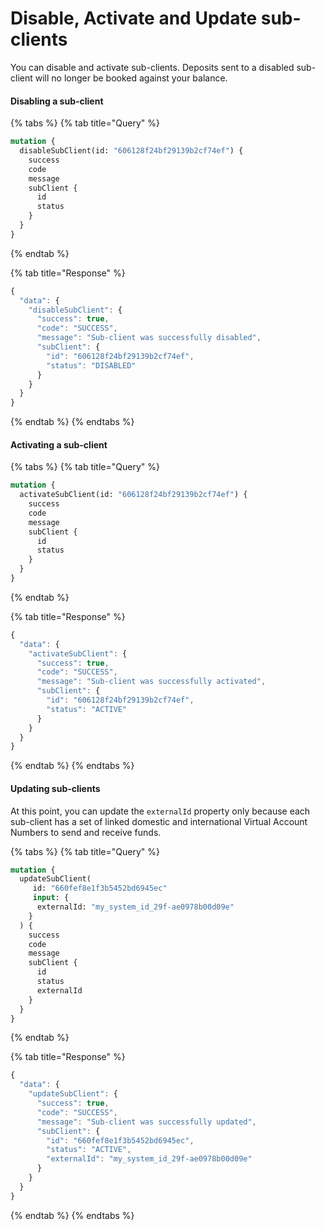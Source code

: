 # Disable, Activate and Update sub-clients

You can disable and activate sub-clients. Deposits sent to a disabled sub-client will no longer be booked against your balance.

#### Disabling a sub-client

{% tabs %}
{% tab title="Query" %}
```graphql
mutation {
  disableSubClient(id: "606128f24bf29139b2cf74ef") {
    success
    code
    message
    subClient {
      id
      status
    }
  }
}
```
{% endtab %}

{% tab title="Response" %}
```javascript
{
  "data": {
    "disableSubClient": {
      "success": true,
      "code": "SUCCESS",
      "message": "Sub-client was successfully disabled",
      "subClient": {
        "id": "606128f24bf29139b2cf74ef",
        "status": "DISABLED"
      }
    }
  }
}
```
{% endtab %}
{% endtabs %}

#### Activating a sub-client

{% tabs %}
{% tab title="Query" %}
```graphql
mutation {
  activateSubClient(id: "606128f24bf29139b2cf74ef") {
    success
    code
    message
    subClient {
      id
      status
    }
  }
}
```
{% endtab %}

{% tab title="Response" %}
```javascript
{
  "data": {
    "activateSubClient": {
      "success": true,
      "code": "SUCCESS",
      "message": "Sub-client was successfully activated",
      "subClient": {
        "id": "606128f24bf29139b2cf74ef",
        "status": "ACTIVE"
      }
    }
  }
}
```
{% endtab %}
{% endtabs %}

#### Updating sub-clients

At this point, you can update the `externalId` property only because each sub-client has a set of linked domestic and international Virtual Account Numbers to send and receive funds.

{% tabs %}
{% tab title="Query" %}
```graphql
mutation {
  updateSubClient(
     id: "660fef8e1f3b5452bd6945ec"
     input: {
      externalId: "my_system_id_29f-ae0978b00d09e"
    }
  ) {
    success
    code
    message
    subClient {
      id
      status
      externalId
    }
  }
}
```
{% endtab %}

{% tab title="Response" %}
```javascript
{
  "data": {
    "updateSubClient": {
      "success": true,
      "code": "SUCCESS",
      "message": "Sub-client was successfully updated",
      "subClient": {
        "id": "660fef8e1f3b5452bd6945ec",
        "status": "ACTIVE",
        "externalId": "my_system_id_29f-ae0978b00d09e"
      }
    }
  }
}
```
{% endtab %}
{% endtabs %}

